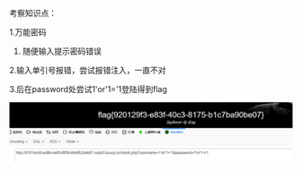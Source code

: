 考察知识点：

1.万能密码



1. 随便输入提示密码错误



2.输入单引号报错，尝试报错注入，一直不对



3.后在password处尝试1'or'1='1登陆得到flag

![](images/1BFCE37FB0B84F40AA9CD88FB543D160clipboard.png)

